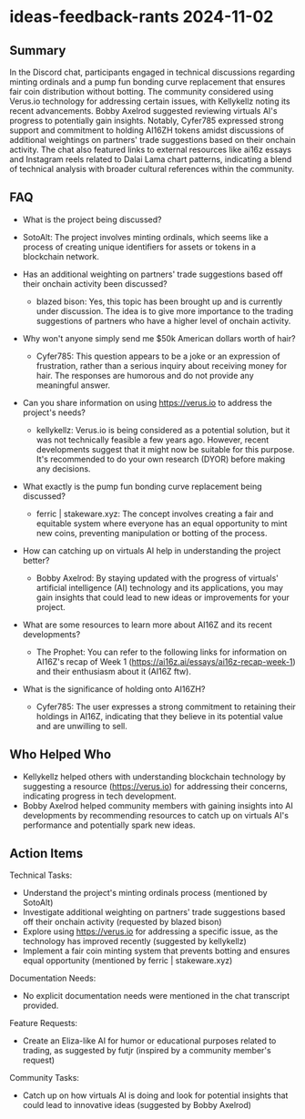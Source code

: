 # ideas-feedback-rants 2024-11-02

## Summary

In the Discord chat, participants engaged in technical discussions regarding minting ordinals and a pump fun bonding
curve replacement that ensures fair coin distribution without botting. The community considered using Verus.io
technology for addressing certain issues, with Kellykellz noting its recent advancements. Bobby Axelrod suggested
reviewing virtuals AI's progress to potentially gain insights. Notably, Cyfer785 expressed strong support and commitment
to holding AI16ZH tokens amidst discussions of additional weightings on partners' trade suggestions based on their
onchain activity. The chat also featured links to external resources like ai16z essays and Instagram reels related to
Dalai Lama chart patterns, indicating a blend of technical analysis with broader cultural references within the
community.

## FAQ

- What is the project being discussed?
- SotoAlt: The project involves minting ordinals, which seems like a process of creating unique identifiers for assets
  or tokens in a blockchain network.

- Has an additional weighting on partners' trade suggestions based off their onchain activity been discussed?

    - blazed bison: Yes, this topic has been brought up and is currently under discussion. The idea is to give more
      importance to the trading suggestions of partners who have a higher level of onchain activity.

- Why won't anyone simply send me $50k American dollars worth of hair?

    - Cyfer785: This question appears to be a joke or an expression of frustration, rather than a serious inquiry about
      receiving money for hair. The responses are humorous and do not provide any meaningful answer.

- Can you share information on using https://verus.io to address the project's needs?

    - kellykellz: Verus.io is being considered as a potential solution, but it was not technically feasible a few years
      ago. However, recent developments suggest that it might now be suitable for this purpose. It's recommended to do
      your own research (DYOR) before making any decisions.

- What exactly is the pump fun bonding curve replacement being discussed?

    - ferric | stakeware.xyz: The concept involves creating a fair and equitable system where everyone has an equal
      opportunity to mint new coins, preventing manipulation or botting of the process.

- How can catching up on virtuals AI help in understanding the project better?

    - Bobby Axelrod: By staying updated with the progress of virtuals' artificial intelligence (AI) technology and its
      applications, you may gain insights that could lead to new ideas or improvements for your project.

- What are some resources to learn more about AI16Z and its recent developments?

    - The Prophet: You can refer to the following links for information on AI16Z's recap of Week
      1 (https://ai16z.ai/essays/ai16z-recap-week-1) and their enthusiasm about it (AI16Z ftw).

- What is the significance of holding onto AI16ZH?
    - Cyfer785: The user expresses a strong commitment to retaining their holdings in AI16Z, indicating that they
      believe in its potential value and are unwilling to sell.

## Who Helped Who

- Kellykellz helped others with understanding blockchain technology by suggesting a resource (https://verus.io) for
  addressing their concerns, indicating progress in tech development.
- Bobby Axelrod helped community members with gaining insights into AI developments by recommending resources to catch up on virtuals AI's performance and potentially spark new ideas.

## Action Items

Technical Tasks:

- Understand the project's minting ordinals process (mentioned by SotoAlt)
- Investigate additional weighting on partners' trade suggestions based off their onchain activity (requested by blazed
  bison)
- Explore using https://verus.io for addressing a specific issue, as the technology has improved recently (suggested by
  kellykellz)
- Implement a fair coin minting system that prevents botting and ensures equal opportunity (mentioned by ferric |
  stakeware.xyz)

Documentation Needs:

- No explicit documentation needs were mentioned in the chat transcript provided.

Feature Requests:

- Create an Eliza-like AI for humor or educational purposes related to trading, as suggested by futjr (inspired by a
  community member's request)

Community Tasks:

- Catch up on how virtuals AI is doing and look for potential insights that could lead to innovative ideas (suggested by
  Bobby Axelrod)

